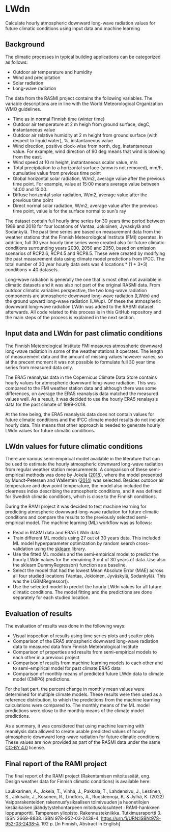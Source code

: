 
# LWdn

Calculate hourly atmospheric downward long-wave radiation values for future climatic conditions using input data and machine learning

## Background

The climatic processes in typical building applications can be categorized as follows:

- Outdoor air temperature and humidity
- Wind and precipitation
- Solar radiation
- Long-wave radiation

The data from the RASMI project contains the following variables. The variable descriptions are in line with the World Meteorological Organization WMO guidelines.

- Time as in normal Finnish time (winter time)
- Outdoor air temperature at 2 m heigh from ground surface, degC, instantaneous value
- Outdoor air relative humidity at 2 m height from ground surface (with respect to liquid water), %, instantaneous value
- Wind direction, positive clock-wise from north, deg, instantaneous value. For example, wind direction of 90 deg means that wind is blowing from the east.
- Wind speed at 10 m height, instantaneous scalar value, m/s
- Total precipitation to a horizontal surface (snow is not removed), mm/h, cumulative value from previous time point
- Global horizontal solar radiation, W/m2, average value after the previous time point. For example, value at 15:00 means average value between 14:00 and 15:00.
- Diffuse horizontal solar radiation, W/m2, average value after the previous time point
- Direct normal solar radiation, W/m2, average value after the previous time point, value is for the surface normal to sun's ray


The dataset contain full hourly time series for 30 years time period between 1989 and 2018 for four locations of Vantaa, Jokioinen, Jyväskylä and Sodankylä. The past time series are based on measurement data from the weather stations that the Finnish Meteorological Institute (FMI) operates. In addition, full 30 year hourly time series were created also for future climatic conditions surrounding years 2030, 2050 and 2050, based on emission scenarios of RCP2.6, RCP4.5 and RCP8.5. These were created by modifying the past measurement data using climate model predictions from IPCC. The total number of 30 year hourly data sets was 4 locations * (1 + 3*3) conditions = 40 datasets.

Long-wave radiation is generally the one that is most often not available in climatic datasets and it was also not part of the original RASMI data. From outdoor climatic variables perspective, the two long-wave radiation components are atmospheric downward long-wave radiation (LWdn) and the ground upward long-wave radiation (LWup). Of these the atmospheric downward long-wave radiation LWdn was added to the RASMI dataset afterwards. All code related to this process is in this GitHub repository and the main steps of the process is explained in the next section.

## Input data and LWdn for past climatic conditions

The Finnish Meteorological Institute FMI measures atmospheric downward long-wave radiation in some of the weather stations it operates. The length of measurement data and the amount of missing values however varies, so at the precent moment it was not possible to formulate full 30 year time series from measured data only.

The ERA5 reanalysis data in the Copernicus Climate Data Store contains hourly values for atmospheric downward long-wave radiation. This was compared to the FMI weather station data and although there was some differences, on average the ERA5 reanalysis data matched the measured values well. As a result, it was decided to use the hourly ERA5 renalaysis data for the past climate of 1989-2018.

At the time being, the ERA5 reanalysis data does not contain values for future climatic conditions and the IPCC climate model results do not include hourly data. This means that other approach is needed to generate hourly LWdn values for future climatic conditions.

## LWdn values for future climatic conditions

There are various semi-empirical model available in the literature that can be used to estimate the hourly atmospheric downward long-wave radiation from regular weather station measurements. A comparison of these semi-empirical methods was done by Jokela ([2018](https://urn.fi/URN:NBN:fi:tty-201811262762)), where the model presented by Mundt-Petersen and Wallentén ([2014](https://portal.research.lu.se/en/publications/methods-for-compensate-lack-of-climate-boundary-data)) was selected. Besides outdoor air temperature and dew point temperature, the model also included the clearness index describing the atmospheric conditions, and it was defined for Swedish climatic conditions, which is close to the Finnish conditions.

During the RAMI project it was decided to test machine learning for predicting atmospheric downward long-wave radiation for future climatic conditions and compare the results to the previously selected semi-empirical model. The machine learning (ML) workflow was as follows:

- Read in RASMI data and ERA5 LWdn data
- Train different ML models using 27 out of 30 years data. This included ML model hyperparameter optimization by random search cross-validation using the [sklearn](https://scikit-learn.org) library.
- Use the fitted ML models and the semi-empirical model to predict the hourly LWdn values for the remaining 3 out of 30 years of data. Use also the sklearn DummyRegressor() function as a baseline.
- Select the model that had the lowest Mean Absolute Error (MAE) across all four studied locations (Vantaa, Jokioinen, Jyväskylä, Sodankylä). This was the LGBMRegressor().
- Use the selected model to predict the hourly LWdn values for all future climatic conditions. The model fitting and the predictions are done separately for each studied location.


## Evaluation of results

The evaluation of results was done in the following ways:

- Visual inspection of results using time series plots and scatter plots
- Comparison of the ERA5 atmospheric downward long-wave radiation data to measured data from Finnish Meteorological Institute
- Comparison of properties and results from semi-empirical models to each other in a previous project
- Comparison of results from machine learning models to each other and to semi-empirical model for past climate ERA5 data
- Comparison of monthly means of predicted future LWdn data to climate model (CMIP6) predictions.

For the last part, the percent change in monthly mean values were determined for multiple climate models. These results were then used as a reference distribution, to which the predictions from the machine learning calculations were compared to. The monthly means of the ML model predictions were close to the monthly means of the climate model predictions.

As a summary, it was considered that using machine learning with reanalysis data allowed to create usable predicted values of hourly atmospheric downward long-wave radiation for future climatic conditions. These values are now provided as part of the RASMI data under the same [CC-BY 4.0](https://creativecommons.org/licenses/by/4.0/) license.

## Final report of the RAMI project

The final report of the RAMI project (Rakentamisen mitoitussäät, eng. Design weather data for Finnish climatic conditions) is available here:

Laukkarinen, A., Jokela, T., Vinha, J., Pakkala, T., Lahdensivu, J., Lestinen, S., Jokisalo, J., Kosonen, R., Lindfors, A., Ruosteenoja, K. & Jylhä, K. (2022) Vaipparakenteiden rakennusfysikaalisen toimivuuden ja huonetilojen kesäaikaisen jäähdytystehontarpeen mitoitusolosuhteet : RAMI-hankkeen loppuraportti. 	Tampereen yliopisto. Rakennustekniikka. Tutkimusraportti 3. ISSN 2669-8838. ISBN 978-952-03-2438-4. https://urn.fi/URN:ISBN:978-952-03-2438-4. 192 p. [In Finnish, Abstract in English]
